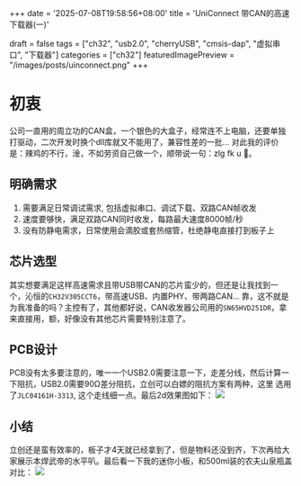 +++
date = '2025-07-08T19:58:56+08:00'
title = 'UniConnect 带CAN的高速下载器(一)'

draft = false
tags = ["ch32", "usb2.0", "cherryUSB", "cmsis-dap", "虚拟串口", "下载器"]
categories = ["ch32"]
featuredImagePreview = "/images/posts/uinconnect.png"
+++

# 初衷
公司一直用的周立功的CAN盒，一个银色的大盒子，经常连不上电脑，还要单独打驱动，二次开发时换个dll库就又不能用了，兼容性差的一批...
对此我的评价是：辣鸡的不行，淦，不如劳资自己做一个，顺带说一句：zlg fk u 🖕。

## 明确需求
1. 需要满足日常调试需求, 包括虚拟串口、调试下载、双路CAN帧收发
2. 速度要够快，满足双路CAN同时收发，每路最大速度8000帧/秒
3. 没有防静电需求，日常使用会滴胶或套热缩管，杜绝静电直接打到板子上

## 芯片选型
其实想要满足这样高速需求且带USB带CAN的芯片蛮少的，但还是让我找到一个，沁恒的`CH32V305CCT6`，带高速USB、内置PHY、带两路CAN...
靠，这不就是为我准备的吗？主控有了，其他都好说，CAN收发器公司用的`SN65HVD251DR`，拿来直接用，额，好像没有其他芯片需要特别注意了。

## PCB设计
PCB没有太多要注意的，唯一一个USB2.0需要注意一下，走差分线，然后计算一下阻抗，USB2.0需要90Ω差分阻抗，立创可以白嫖的阻抗方案有两种，这里
选用了`JLC04161H-3313`, 这个走线细一点。最后2d效果图如下：
<img src="/images/posts/uniconnect_pcb2d.png"></img>

## 小结
立创还是蛮有效率的，板子才4天就已经拿到了，但是物料还没到齐，下次再给大家展示本焊武帝的水平叭。最后看一下我的迷你小板，和500ml装的农夫山泉瓶盖对比：
<img src="/images/posts/uniconnect_pcb_null.png"></img>
